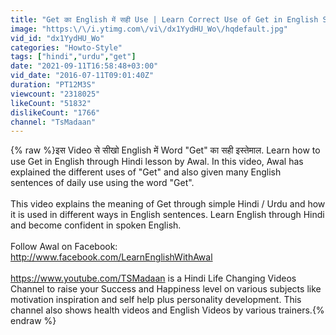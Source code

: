 ```yaml
---
title: "Get का English में सही Use | Learn Correct Use of Get in English Speaking in Hindi | Awal"
image: "https:\/\/i.ytimg.com\/vi\/dx1YydHU_Wo\/hqdefault.jpg"
vid_id: "dx1YydHU_Wo"
categories: "Howto-Style"
tags: ["hindi","urdu","get"]
date: "2021-09-11T16:58:48+03:00"
vid_date: "2016-07-11T09:01:40Z"
duration: "PT12M3S"
viewcount: "2318025"
likeCount: "51832"
dislikeCount: "1766"
channel: "TsMadaan"
---
```

{% raw %}इस Video से सीखो English में Word &quot;Get&quot; का सही इस्तेमाल. Learn how to use Get in English through Hindi lesson by Awal. In this video, Awal has explained the different uses of &quot;Get&quot; and also given many English sentences of daily use using the word &quot;Get&quot;. <br /><br />This video explains the meaning of Get through simple Hindi / Urdu and how it is used in different ways in English sentences. Learn English through Hindi and become confident in spoken English.<br /><br />Follow Awal on Facebook:<br /><a rel="nofollow" target="blank" href="http://www.facebook.com/LearnEnglishWithAwal">http://www.facebook.com/LearnEnglishWithAwal</a> <br /><br /><a rel="nofollow" target="blank" href="https://www.youtube.com/TSMadaan">https://www.youtube.com/TSMadaan</a> is a Hindi Life Changing Videos Channel to raise your Success and Happiness level on various subjects like motivation inspiration and self help plus personality development.  This channel also shows health videos and English Videos by various trainers.{% endraw %}
